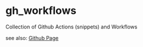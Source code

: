 # gh_workflows

Collection of Github Actions (snippets) and Workflows


see also: [Github Page](https://zheng-bote.github.io/gh_workflows/)
